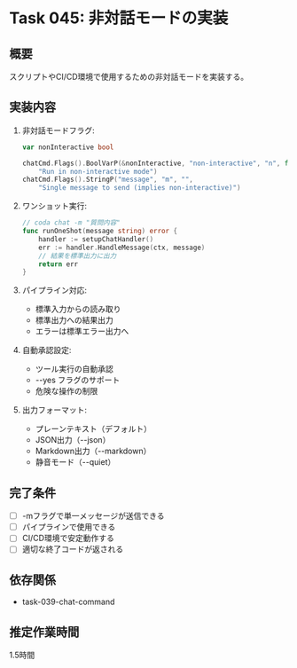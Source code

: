 # Task 045: 非対話モードの実装

## 概要
スクリプトやCI/CD環境で使用するための非対話モードを実装する。

## 実装内容
1. 非対話モードフラグ:
   ```go
   var nonInteractive bool
   
   chatCmd.Flags().BoolVarP(&nonInteractive, "non-interactive", "n", false,
       "Run in non-interactive mode")
   chatCmd.Flags().StringP("message", "m", "", 
       "Single message to send (implies non-interactive)")
   ```

2. ワンショット実行:
   ```go
   // coda chat -m "質問内容"
   func runOneShot(message string) error {
       handler := setupChatHandler()
       err := handler.HandleMessage(ctx, message)
       // 結果を標準出力に出力
       return err
   }
   ```

3. パイプライン対応:
   - 標準入力からの読み取り
   - 標準出力への結果出力
   - エラーは標準エラー出力へ

4. 自動承認設定:
   - ツール実行の自動承認
   - --yes フラグのサポート
   - 危険な操作の制限

5. 出力フォーマット:
   - プレーンテキスト（デフォルト）
   - JSON出力（--json）
   - Markdown出力（--markdown）
   - 静音モード（--quiet）

## 完了条件
- [ ] -mフラグで単一メッセージが送信できる
- [ ] パイプラインで使用できる
- [ ] CI/CD環境で安定動作する
- [ ] 適切な終了コードが返される

## 依存関係
- task-039-chat-command

## 推定作業時間
1.5時間